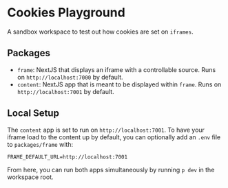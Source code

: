 # Cookies Playground

A sandbox workspace to test out how cookies are set on `iframes`.

## Packages

- `frame`: NextJS that displays an iframe with a controllable source. Runs on
  `http://localhost:7000` by default.
- `content`: NextJS app that is meant to be displayed within `frame`. Runs on
  `http://localhost:7001` by default.

## Local Setup

The `content` app is set to run on `http://localhost:7001`. To have your iframe
load to the content up by default, you can optionally add an `.env` file to
`packages/frame` with:

```
FRAME_DEFAULT_URL=http://localhost:7001
```

From here, you can run both apps simultaneously by running `p dev` in the
workspace root.
